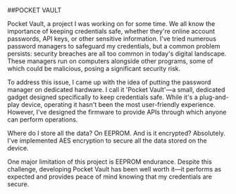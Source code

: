 ##POCKET VAULT

Pocket Vault, a project I was working on for some time. We all know the importance of keeping credentials safe, whether they're online account passwords, API keys, or other sensitive information. I've tried numerous password managers to safeguard my credentials, but a common problem persists: security breaches are all too common in today's digital landscape. These managers run on computers alongside other programs, some of which could be malicious, posing a significant security risk.

To address this issue, I came up with the idea of putting the password manager on dedicated hardware. I call it 'Pocket Vault'—a small, dedicated gadget designed specifically to keep credentials safe. While it's a plug-and-play device, operating it hasn't been the most user-friendly experience. However, I've designed the firmware to provide APIs through which anyone can perform operations.

Where do I store all the data? On EEPROM. And is it encrypted? Absolutely. I've implemented AES encryption to secure all the data stored on the device.

One major limitation of this project is EEPROM endurance. Despite this challenge, developing Pocket Vault has been well worth it—it performs as expected and provides peace of mind knowing that my credentials are secure.
